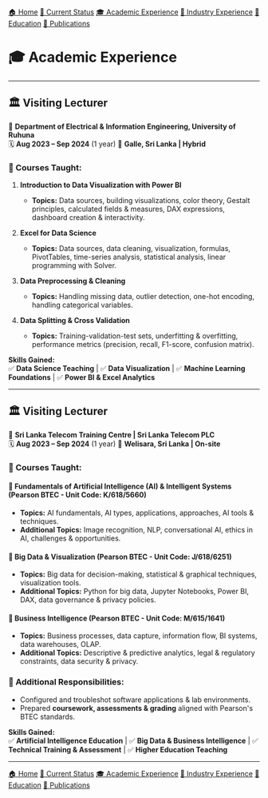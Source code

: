 [🏠 Home](index.md) [📌 Current Status](current_status.md)
[🎓 Academic Experience](academic_experience.md) [💼 Industry Experience](industry_experience.md) 
[📘 Education](education.md) [📄 Publications](publications.md)

# 🎓 Academic Experience

---

## 🏛 **Visiting Lecturer**  
📍 **Department of Electrical & Information Engineering, University of Ruhuna**  
🗓 **Aug 2023 – Sep 2024** (1 year) 
📍 **Galle, Sri Lanka | Hybrid**  

### 🔹 Courses Taught:
1. **Introduction to Data Visualization with Power BI**  
   - **Topics:** Data sources, building visualizations, color theory, Gestalt principles, calculated fields & measures, DAX expressions, dashboard creation & interactivity.  

2. **Excel for Data Science**  
   - **Topics:** Data sources, data cleaning, visualization, formulas, PivotTables, time-series analysis, statistical analysis, linear programming with Solver.  

3. **Data Preprocessing & Cleaning**  
   - **Topics:** Handling missing data, outlier detection, one-hot encoding, handling categorical variables.  

4. **Data Splitting & Cross Validation**  
   - **Topics:** Training-validation-test sets, underfitting & overfitting, performance metrics (precision, recall, F1-score, confusion matrix).  

**Skills Gained:**  
✅ **Data Science Teaching** | ✅ **Data Visualization** | ✅ **Machine Learning Foundations** | ✅ **Power BI & Excel Analytics**  

---

## 🏛 **Visiting Lecturer**  
📍 **Sri Lanka Telecom Training Centre | Sri Lanka Telecom PLC**  
🗓 **Aug 2023 – Sep 2024** (1 year)
📍 **Welisara, Sri Lanka | On-site**  

### 🔹 Courses Taught:

#### 📌 **Fundamentals of Artificial Intelligence (AI) & Intelligent Systems** (Pearson BTEC - Unit Code: K/618/5660)
- **Topics:** AI fundamentals, AI types, applications, approaches, AI tools & techniques.  
- **Additional Topics:** Image recognition, NLP, conversational AI, ethics in AI, challenges & opportunities.  

#### 📌 **Big Data & Visualization** (Pearson BTEC - Unit Code: J/618/6251)
- **Topics:** Big data for decision-making, statistical & graphical techniques, visualization tools.  
- **Additional Topics:** Python for big data, Jupyter Notebooks, Power BI, DAX, data governance & privacy policies.  

#### 📌 **Business Intelligence** (Pearson BTEC - Unit Code: M/615/1641)
- **Topics:** Business processes, data capture, information flow, BI systems, data warehouses, OLAP.  
- **Additional Topics:** Descriptive & predictive analytics, legal & regulatory constraints, data security & privacy.  

### 🔹 Additional Responsibilities:
- Configured and troubleshot software applications & lab environments.  
- Prepared **coursework, assessments & grading** aligned with Pearson's BTEC standards.  

**Skills Gained:**  
✅ **Artificial Intelligence Education** | ✅ **Big Data & Business Intelligence** | ✅ **Technical Training & Assessment** | ✅ **Higher Education Teaching**  

---
[🏠 Home](index.md) [📌 Current Status](current_status.md)
[🎓 Academic Experience](academic_experience.md) [💼 Industry Experience](industry_experience.md) 
[📘 Education](education.md) [📄 Publications](publications.md)



